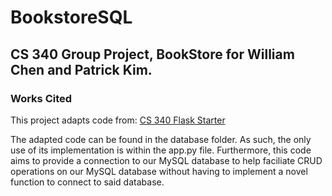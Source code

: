 <h1>BookstoreSQL</h1>

<h2>CS 340 Group Project, BookStore for William Chen and Patrick Kim.</h2>

<h3>Works Cited</h3>
<p>This project adapts code from: <a href = https://github.com/osu-cs340-ecampus/flask-starter-app?tab=readme-ov-file.>CS 340 Flask Starter</a><p>

<p>The adapted code can be found in the database folder. As such, the only use of its implementation is within the app.py file. Furthermore, this code aims to provide a connection to our MySQL database to help faciliate CRUD operations on our MySQL database without having to implement a novel function to connect to said database.</p>
